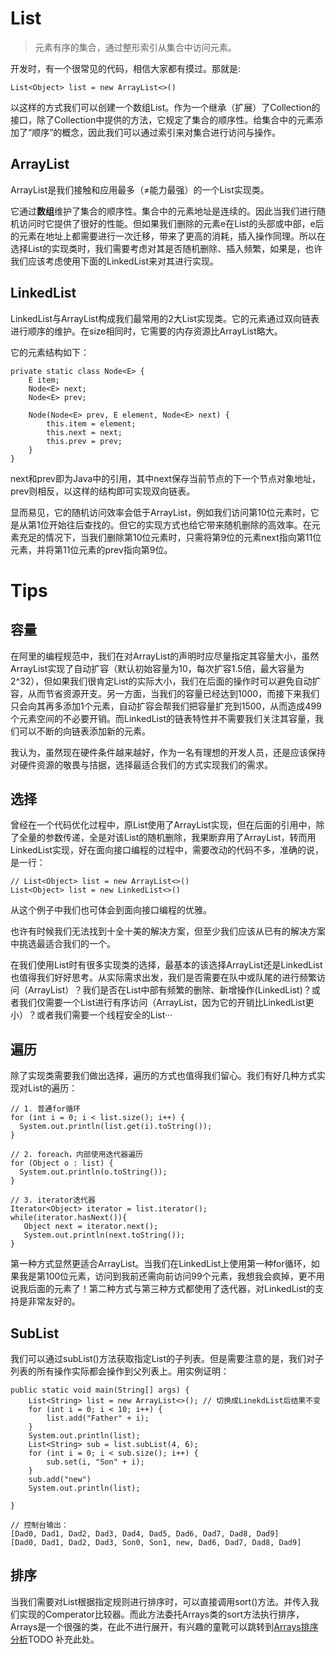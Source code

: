 # List
> 元素有序的集合，通过整形索引从集合中访问元素。

开发时，有一个很常见的代码，相信大家都有摸过。那就是:

```
List<Object> list = new ArrayList<>()
```

以这样的方式我们可以创建一个数组List。作为一个继承（扩展）了Collection的接口，除了Collection中提供的方法，它规定了集合的顺序性。给集合中的元素添加了“顺序”的概念，因此我们可以通过索引来对集合进行访问与操作。

## ArrayList
ArrayList是我们接触和应用最多（≠能力最强）的一个List实现类。

它通过**数组**维护了集合的顺序性。集合中的元素地址是连续的。因此当我们进行随机访问时它提供了很好的性能。但如果我们删除的元素e在List的头部或中部，e后的元素在地址上都需要进行一次迁移，带来了更高的消耗，插入操作同理。所以在选择List的实现类时，我们需要考虑对其是否随机删除、插入频繁，如果是，也许我们应该考虑使用下面的LinkedList来对其进行实现。

## LinkedList
LinkedList与ArrayList构成我们最常用的2大List实现类。它的元素通过双向链表进行顺序的维护。在size相同时，它需要的内存资源比ArrayList略大。

它的元素结构如下：
```
private static class Node<E> {
    E item;
    Node<E> next;
    Node<E> prev;

    Node(Node<E> prev, E element, Node<E> next) {
        this.item = element;
        this.next = next;
        this.prev = prev;
    }
}
```
next和prev即为Java中的引用，其中next保存当前节点的下一个节点对象地址，prev则相反，以这样的结构即可实现双向链表。

显而易见，它的随机访问效率会低于ArrayList，例如我们访问第10位元素时，它是从第1位开始往后查找的。但它的实现方式也给它带来随机删除的高效率。在元素充足的情况下，当我们删除第10位元素时，只需将第9位的元素next指向第11位元素，并将第11位元素的prev指向第9位。

# Tips
## 容量
在阿里的编程规范中，我们在对ArrayList的声明时应尽量指定其容量大小，虽然ArrayList实现了自动扩容（默认初始容量为10，每次扩容1.5倍，最大容量为2^32），但如果我们很肯定List的实际大小，我们在后面的操作时可以避免自动扩容，从而节省资源开支。另一方面，当我们的容量已经达到1000，而接下来我们只会向其再多添加1个元素，自动扩容会帮我们把容量扩充到1500，从而造成499个元素空间的不必要开销。而LinkedList的链表特性并不需要我们关注其容量，我们可以不断的向链表添加新的元素。

我认为，虽然现在硬件条件越来越好，作为一名有理想的开发人员，还是应该保持对硬件资源的敬畏与拮据，选择最适合我们的方式实现我们的需求。

## 选择

曾经在一个代码优化过程中，原List使用了ArrayList实现，但在后面的引用中，除了全量的参数传递，全是对该List的随机删除，我果断弃用了ArrayList，转而用LinkedList实现，好在面向接口编程的过程中，需要改动的代码不多，准确的说，是一行：

```
// List<Object> list = new ArrayList<>()
List<Object> list = new LinkedList<>()
```
从这个例子中我们也可体会到面向接口编程的优雅。

也许有时候我们无法找到十全十美的解决方案，但至少我们应该从已有的解决方案中挑选最适合我们的一个。

在我们使用List时有很多实现类的选择，最基本的该选择ArrayList还是LinkedList也值得我们好好思考。从实际需求出发，我们是否需要在队中或队尾的进行频繁访问（ArrayList）？我们是否在List中部有频繁的删除、新增操作(LinkedList)？或者我们仅需要一个List进行有序访问（ArrayList，因为它的开销比LinkedList更小）？或者我们需要一个线程安全的List···

## 遍历
除了实现类需要我们做出选择，遍历的方式也值得我们留心。我们有好几种方式实现对List的遍历：
```
// 1. 普通for循环
for (int i = 0; i < list.size(); i++) {
  System.out.println(list.get(i).toString());
}

// 2. foreach，内部使用迭代器遍历
for (Object o : list) {
  System.out.println(o.toString());
}

// 3. iterator迭代器
Iterator<Object> iterator = list.iterator();
while(iterator.hasNext()){
   Object next = iterator.next();
   System.out.println(next.toString());
}
```

第一种方式显然更适合ArrayList。当我们在LinkedList上使用第一种for循环，如果我是第100位元素，访问到我前还需向前访问99个元素，我想我会疯掉，更不用说我后面的元素了！第二种方式与第三种方式都使用了迭代器，对LinkedList的支持是非常友好的。

## SubList
我们可以通过subList()方法获取指定List的子列表。但是需要注意的是，我们对子列表的所有操作实际都会操作到父列表上。用实例证明：
```
public static void main(String[] args) {
    List<String> list = new ArrayList<>(); // 切换成LinekdList后结果不变
    for (int i = 0; i < 10; i++) {
        list.add("Father" + i);
    }
    System.out.println(list);
    List<String> sub = list.subList(4, 6);
    for (int i = 0; i < sub.size(); i++) {
        sub.set(i, "Son" + i);
    }
    sub.add("new")
    System.out.println(list);

}

// 控制台输出：
[Dad0, Dad1, Dad2, Dad3, Dad4, Dad5, Dad6, Dad7, Dad8, Dad9]
[Dad0, Dad1, Dad2, Dad3, Son0, Son1, new, Dad6, Dad7, Dad8, Dad9]
```

## 排序
当我们需要对List根据指定规则进行排序时，可以直接调用sort()方法。并传入我们实现的Comperator比较器。而此方法委托Arrays类的sort方法执行排序，Arrays是一个很强的类，在此不进行展开，有兴趣的童靴可以跳转到[Arrays排序分析]()TODO 补充此处。

